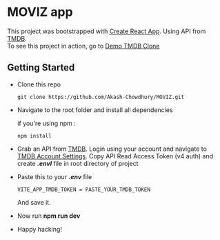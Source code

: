 # MOVIZ app

This project was bootstrapped with [Create React App](https://github.com/facebook/create-react-app). Using API from [TMDB](https://www.themoviedb.org).<br>
To see this project in action, go to [Demo TMDB Clone](https://tmdb-clone.firebaseapp.com)

## Getting Started

- Clone this repo

  ```
  git clone https://github.com/Akash-Chowdhury/MOVIZ.git
  ```

- Navigate to the root folder and install all dependencies


  if you're using npm :

  ```
  npm install
  ```

- Grab an API from [TMDB](https://www.themoviedb.org). Login using your account and navigate to [TMDB Account Settings](https://www.themoviedb.org/settings/api). Copy API Read Access Token (v4 auth) and create **_.envl_** file in root directory of project

- Paste this to your **_.env_** file

  ```
  VITE_APP_TMDB_TOKEN = PASTE_YOUR_TMDB_TOKEN
  ```

  And save it.

- Now run **npm run dev**

- Happy hacking!
